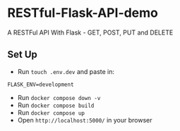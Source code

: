 # RESTful-Flask-API-demo

A RESTFul API With Flask - GET, POST, PUT and DELETE

## Set Up

* Run `touch .env.dev` and paste in:

```env
FLASK_ENV=development
```

* Run `docker compose down -v`
* Run `docker compose build`
* Run `docker compose up`
* Open `http://localhost:5000/` in your browser
